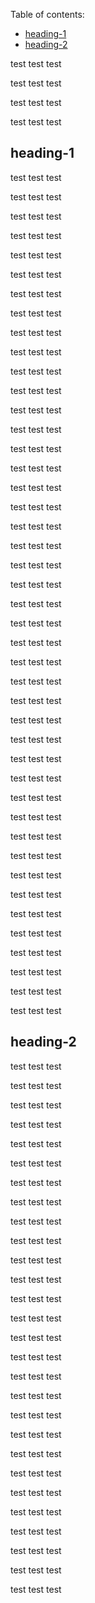 Table of contents:
- [heading-1](https://github.com/solarix09/public-repo-test/blob/main/test-mrkdwn.md#heading-1)
- [heading-2](https://github.com/solarix09/public-repo-test/blob/main/test-mrkdwn.md#heading-2)

test test test

test test test

test test test

test test test


## heading-1
test test test

test test test

test test test

test test test

test test test

test test test

test test test

test test test

test test test

test test test

test test test

test test test

test test test

test test test

test test test

test test test

test test test

test test test

test test test

test test test

test test test

test test test

test test test

test test test

test test test

test test test

test test test

test test test

test test test

test test test

test test test

test test test

test test test

test test test

test test test

test test test

test test test

test test test

test test test

test test test

test test test

test test test

test test test

test test test



## heading-2
test test test

test test test

test test test

test test test

test test test

test test test

test test test

test test test

test test test

test test test

test test test

test test test

test test test

test test test

test test test

test test test

test test test

test test test

test test test

test test test

test test test

test test test

test test test

test test test

test test test

test test test

test test test

test test test


